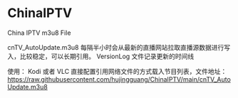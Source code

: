 # ChinaIPTV
China IPTV m3u8 File

cnTV_AutoUpdate.m3u8 每隔半小时会从最新的直播网站拉取直播源数据进行写入，比较稳定，可以长期引用。
VersionLog 文件记录更新的时间线

使用：
Kodi 或者 VLC 直接配置引用网络文件的方式载入节目列表，文件地址：https://raw.githubusercontent.com/hujingguang/ChinaIPTV/main/cnTV_AutoUpdate.m3u8
